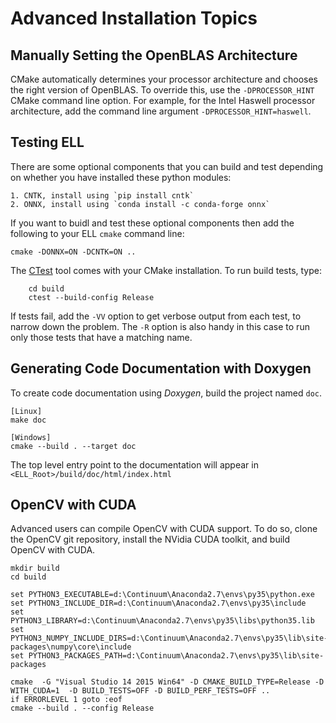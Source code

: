 # Advanced Installation Topics

## Manually Setting the OpenBLAS Architecture

CMake automatically determines your processor architecture and chooses the right version of OpenBLAS. To override this, use the `-DPROCESSOR_HINT` CMake command line option. For example, for the Intel Haswell processor architecture, add the command line argument `-DPROCESSOR_HINT=haswell`.

## Testing ELL 

There are some optional components that you can build and test depending on 
whether you have installed these python modules:

    1. CNTK, install using `pip install cntk`
    2. ONNX, install using `conda install -c conda-forge onnx`

If you want to buidl and test these optional components then add the following to your ELL `cmake` command line:

```shell
cmake -DONNX=ON -DCNTK=ON ..
```

The [CTest](https://cmake.org/cmake/help/v3.9/manual/ctest.1.html) tool comes with your CMake installation. To run build tests, type:

```shell
    cd build
    ctest --build-config Release 
```
If tests fail, add the `-VV` option to get verbose output from each test, to narrow down the problem.  The `-R` option is also handy in this case to run only those tests that have a matching name.

## Generating Code Documentation with Doxygen

To create code documentation using *Doxygen*, build the project named `doc`.

```
[Linux]
make doc

[Windows]
cmake --build . --target doc
```

The top level entry point to the documentation will appear in `<ELL_Root>/build/doc/html/index.html`

## OpenCV with CUDA

Advanced users can compile OpenCV with CUDA support. To do so, clone the OpenCV git repository, install the NVidia CUDA toolkit, and build OpenCV with CUDA.

    mkdir build
    cd build

    set PYTHON3_EXECUTABLE=d:\Continuum\Anaconda2.7\envs\py35\python.exe
    set PYTHON3_INCLUDE_DIR=d:\Continuum\Anaconda2.7\envs\py35\include
    set PYTHON3_LIBRARY=d:\Continuum\Anaconda2.7\envs\py35\libs\python35.lib
    set PYTHON3_NUMPY_INCLUDE_DIRS=d:\Continuum\Anaconda2.7\envs\py35\lib\site-packages\numpy\core\include
    set PYTHON3_PACKAGES_PATH=d:\Continuum\Anaconda2.7\envs\py35\lib\site-packages

    cmake  -G "Visual Studio 14 2015 Win64" -D CMAKE_BUILD_TYPE=Release -D WITH_CUDA=1  -D BUILD_TESTS=OFF -D BUILD_PERF_TESTS=OFF ..
    if ERRORLEVEL 1 goto :eof
    cmake --build . --config Release
